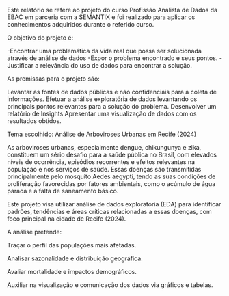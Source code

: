 Este relatório se refere ao projeto do curso Profissão Analista de Dados da EBAC em parceria com a SEMANTIX e foi realizado para aplicar os conhecimentos adquiridos durante o referido curso.

O objetivo do projeto é:

-Encontrar uma problemática da vida real que possa ser solucionada através de análise de dados
-Expor o problema encontrado e seus pontos.
-Justificar a relevância do uso de dados para encontrar a solução.

As premissas para o projeto são:

Levantar as fontes de dados públicas e não confidenciais para a coleta de informações.
Efetuar a análise exploratória de dados levantando os principais pontos relevantes para a solução do problema.
Desenvolver um relatório de Insights
Apresentar uma visualização de dados com os resultados obtidos.

Tema escolhido: Análise de Arboviroses Urbanas em Recife (2024)

As arboviroses urbanas, especialmente dengue, chikungunya e zika, constituem um sério desafio para a saúde pública no Brasil, com elevados níveis de ocorrência, episódios recorrentes e efeitos relevantes na população e nos serviços de saúde. Essas doenças são transmitidas principalmente pelo mosquito Aedes aegypti, tendo as suas condições de proliferação favorecidas por fatores ambientais, como o acúmulo de água parada e a falta de saneamento básico. 

Este projeto visa utilizar análise de dados exploratória (EDA) para identificar padrões, tendências e áreas críticas relacionadas a essas doenças, com foco principal na cidade de Recife (2024). 

A análise pretende:

Traçar o perfil das populações mais afetadas.

Analisar sazonalidade e distribuição geográfica.

Avaliar mortalidade e impactos demográficos.

Auxiliar na visualização e comunicação dos dados via gráficos e tabelas.
